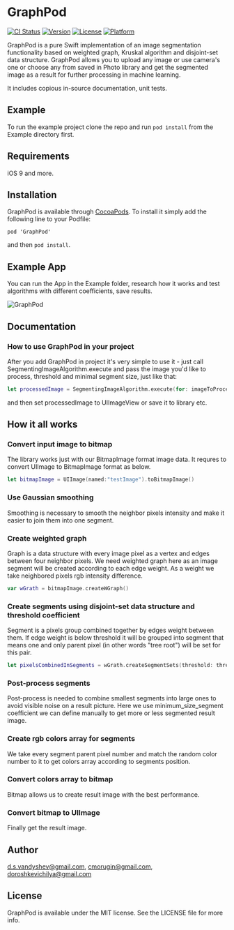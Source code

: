 # GraphPod

[![CI Status](https://img.shields.io/travis/d.s.vandyshev@gmail.com/GraphPod.svg?style=flat)](https://travis-ci.org/d.s.vandyshev@gmail.com/GraphPod)
[![Version](https://img.shields.io/cocoapods/v/GraphPod.svg?style=flat)](https://cocoapods.org/pods/GraphPod)
[![License](https://img.shields.io/cocoapods/l/GraphPod.svg?style=flat)](https://cocoapods.org/pods/GraphPod)
[![Platform](https://img.shields.io/cocoapods/p/GraphPod.svg?style=flat)](https://cocoapods.org/pods/GraphPod)

GraphPod is a pure Swift implementation of an image segmentation functionality based on weighted graph, Kruskal algorithm and disjoint-set data structure. GraphPod allows you to upload any image or use camera's one or choose any from saved in Photo library and get the segmented image as a result for further processing in machine learning.

It includes copious in-source documentation, unit tests.

## Example

To run the example project clone the repo and run `pod install` from the Example directory first.

## Requirements

iOS 9 and more.

## Installation

GraphPod is available through [CocoaPods](https://cocoapods.org). To install
it simply add the following line to your Podfile:

```
pod 'GraphPod'
```
and then `pod install`.

## Example App

You can run the App in the Example folder, research how it works and test algorithms with different coefficients, save results.

![GraphPod](https://github.com/SergeyMorugin/GraphPod/blob/feature/ms-optimizing-1/docs/imgs/app2.jpg?raw=true)

## Documentation

### How to use GraphPod in your project

After you add GraphPod in project it's very simple to use it - just call SegmentingImageAlgorithm.execute and pass the image you'd like to process, threshold and minimal segment size, just like that:

```swift
let processedImage = SegmentingImageAlgorithm.execute(for: imageToProcess, with: threshold, with: minPixelsInSector)

```
and then set processedImage to UIImageView or save it to library etc.
 
## How it all works

### Convert input image to bitmap

The library works just with our BitmapImage format image data. It requres to convert UIImage to BitmapImage format as below.

```swift
let bitmapImage = UIImage(named:"testImage").toBitmapImage()
```

### Use Gaussian smoothing

Smoothing is necessary to smooth the neighbor pixels intensity and make it easier to join them into one segment. 

### Create weighted graph

Graph is a data structure with every image pixel as a vertex and edges between four neighbor pixels. We need weighted graph here as an image segment will be created according to each edge weight. As a weight we take neighbored pixels rgb intensity difference.

```swift
var wGrath = bitmapImage.createWGraph()
```

### Create segments using disjoint-set data structure and threshold coefficient

Segment is a pixels group combined together by edges weight between them. If edge weight is below threshold it will be grouped into segment that means one and only parent pixel (in other words "tree root") will be set for this pair. 

```swift
let pixelsCombinedInSegments = wGrath.createSegmentSets(threshold: threshold, minSize: minSize)
```

### Post-process segments

Post-process is needed to combine smallest segments into large ones to avoid visible noise on a result picture. Here we use minimum_size_segment coefficient we can define manually to get more or less segmented result image.

### Create rgb colors array for segments

We take every segment parent pixel number and match the random color number to it to get colors array according to segments position.

### Convert colors array to bitmap

Bitmap allows us to create result image with the best performance.

### Convert bitmap to UIImage

Finally get the result image.

## Author

d.s.vandyshev@gmail.com, cmorugin@gmail.com, doroshkevichilya@gmail.com

## License

GraphPod is available under the MIT license. See the LICENSE file for more info.

